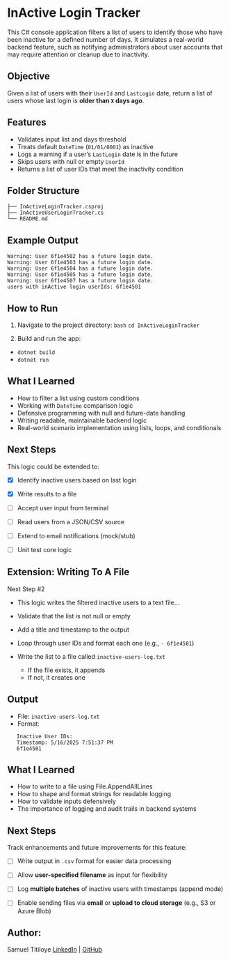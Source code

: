 # InActive Login Tracker

This C# console application filters a list of users to identify those who have been inactive for a defined number of days. It simulates a real-world backend feature, such as notifying administrators about user accounts that may require attention or cleanup due to inactivity.


## Objective

Given a list of users with their `UserId` and `LastLogin` date, return a list of users whose last login is **older than `X` days ago**.


## Features

- Validates input list and days threshold
- Treats default `DateTime` (`01/01/0001`) as inactive
- Logs a warning if a user’s `LastLogin` date is in the future
- Skips users with null or empty `UserId`
- Returns a list of user IDs that meet the inactivity condition


## Folder Structure
```InActiveLoginTracker/ 
├── InActiveLoginTracker.csproj 
├── InActiveUserLoginTracker.cs 
└── README.md
```

## Example Output

```Warning: User 6f1e4500 has a future login date. 
Warning: User 6f1e4502 has a future login date.
Warning: User 6f1e4503 has a future login date. 
Warning: User 6f1e4504 has a future login date. 
Warning: User 6f1e4505 has a future login date. 
Warning: User 6f1e4507 has a future login date. 
users with inActive login userIds: 6f1e4501
```

## How to Run

1. Navigate to the project directory:
   ```bash```
   ```cd InActiveLoginTracker```

2. Build and run the app:  
 - ```dotnet build```
 - ```dotnet run```

## What I Learned
- How to filter a list using custom conditions
- Working with ```DateTime``` comparison logic
- Defensive programming with null and future-date handling
- Writing readable, maintainable backend logic
- Real-world scenario implementation using lists, loops, and conditionals

## Next Steps
This logic could be extended to:
- [x] Identify inactive users based on last login
- [x] Write results to a file
- [ ] Accept user input from terminal
- [ ] Read users from a JSON/CSV source
- [ ] Extend to email notifications (mock/stub)
- [ ] Unit test core logic


## Extension: Writing To A File
 Next Step #2 
- This logic writes the filtered inactive users to a text file...

- Validate that the list is not null or empty
- Add a title and timestamp to the output
- Loop through user IDs and format each one (e.g., `- 6f1e4501`)
- Write the list to a file called `inactive-users-log.txt`
  - If the file exists, it appends
  - If not, it creates one

## Output

- File: `inactive-users-log.txt`
- Format:
```
   Inactive User IDs:
   Timestamp: 5/16/2025 7:51:37 PM
   6f1e4501
```
    

## What I Learned
- How to write to a file using File.AppendAllLines
- How to shape and format strings for readable logging
- How to validate inputs defensively
- The importance of logging and audit trails in backend systems

## Next Steps
Track enhancements and future improvements for this feature:
- [ ] Write output in `.csv` format for easier data processing
- [ ] Allow **user-specified filename** as input for flexibility
- [ ] Log **multiple batches** of inactive users with timestamps (append mode)
- [ ] Enable sending files via **email** or **upload to cloud storage** (e.g., S3 or Azure Blob)



## Author: 
Samuel Titiloye
[LinkedIn](https://www.linkedin.com/in/samueltitiloye/) | [GitHub](https://github.com/samuelotitiloye)
